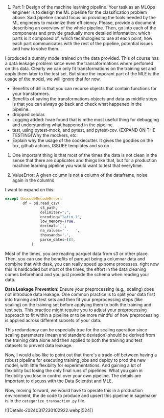 
1. Part 1: Design of the machine learning pipeline.
Your task as an MLOps engineer is to design the ML pipeline for the classification problem
above. Said pipeline should focus on providing the tools needed by the ML engineers to
maximize their efficiency. Please, provide a document describing an overview of the whole
pipeline. Then, go into each of the components and provide gradually more detailed information:
which parts is it composed of, which technologies to use at each point, how each part
communicates with the rest of the pipeline, potential issues and how to solve them.


I produced a dummy model trained on the data provided. This of course has a data leakage problem since even the transaformations where perfomed on this data. Clearly we can only fit transformations on the training set and apply them later to the test set. But since the imporant part of the MLE is the usage of the model, we will ignore that for now.



- Benefits of dill is that you can recurse objects that contain functions for your transformers.
- Benefits of saving the transformations objects and data as middle steps is that you can always go back and check what happened in the pipeline.
- dropped celular.
- Logging added: hvae found that is mthe most useful thing for debugging and understanding what happened in the pipeline.
- test, using pytest-mock, and pytest, and pytest-cov. (EXPAND ON THE TESTING)Why the mockers, etc.
- Explain why the usage of the cookiecutter. It gives the goodies on the tox, github actions, ISSUEE templates and so on.

1. One important thing is that most of the times the data is not clean in the sense that there are duplicates and things like that, but for a production machine learning pipeline you would want to test that everytime.


2. ValueError: A given column is not a column of the dataframe, noise again in the columns



I want to expand on this:

```python
except UnicodeDecodeError:
        df = pd.read_csv(
                s3_path,
                delimiter=";",
                encoding="latin-1",
                low_memory=True,
                decimal=',',
                na_values=' -   ',
                thousands='.',
                parse_dates=[8],
            )
```


Most of the times, you are reading parquet data from s3 or other place. Then, you can use the benefits of parquet being a columnar data and combine that with dask, you can really speed up some processes.
right now this is hardcoded but most of the times, the effort in the data cleaning comes beforehand and you just provide the schema when reading your data.

**Data Leakage Prevention**: Ensure your preprocessing (e.g., scaling) does not introduce data leakage. One common practice is to split your data first into training and test sets and then fit your preprocessing steps (like scaling) on the training set before applying them to both the training and test sets. This practice might require you to adjust your preprocessing approach to fit within a pipeline or to be more mindful of how preprocessing is applied across different subsets of your data.

This redundancy can be especially true for the scaling operation since scaling parameters (mean and standard deviation) should be derived from the training data alone and then applied to both the training and test datasets to prevent data leakage.

Now, I would also like to point out that there's a trade-off between having a robust pipeline for executing training jobs and deploy to prod the new model, with little flexibilty for experimentations. And gaining a lot of flexibility but losing the only final runs of pipelines. What you gain in flexibility you lose in control over your own pipeline.
The details are important to discuss with the Data Scientist and MLE.



Now, moving forward, we would have to operate this in a production environment, the de code to produce and upsert this pipeline in sagemaker is in the `categorize_transaction.py` file.

![[Details-20240317230102922.webp|524]]
